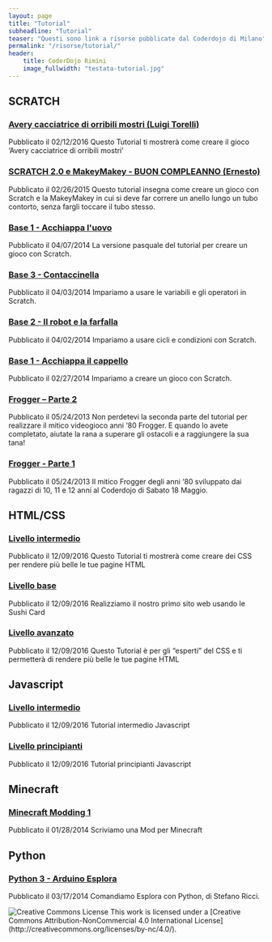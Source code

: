 ```yaml
---
layout: page
title: "Tutorial"
subheadline: "Tutorial"
teaser: "Questi sono link a risorse pubblicate dal Coderdojo di Milano"
permalink: "/risorse/tutorial/"
header:
    title: CoderDojo Rimini
    image_fullwidth: "testata-tutorial.jpg"
---
```


## SCRATCH
###  [Avery cacciatrice di orribili mostri (Luigi Torelli)](http://coderdojomilano.it/tutorials/2016-02-12-scratch-avery-cacciatrice-di-orribili-mostri/)
Pubblicato il 02/12/2016
Questo Tutorial ti mostrerà come creare il gioco ‘Avery cacciatrice di orribili mostri’

### [SCRATCH 2.0 e MakeyMakey - BUON COMPLEANNO (Ernesto)](http://coderdojomilano.it/tutorials/2015-02-26-scratch-2-0-e-makeymakey-buon-compleanno%20copia/)
Pubblicato il 02/26/2015
Questo tutorial insegna come creare un gioco con Scratch e la MakeyMakey in cui si deve far correre un anello lungo un tubo contorto, senza fargli toccare il tubo stesso.

### [Base 1 - Acchiappa l'uovo](http://coderdojomilano.it/tutorials/2014-04-07-scratch-base-1-acchiappa-luovo/)
Pubblicato il 04/07/2014
La versione pasquale del tutorial per creare un gioco con Scratch.</h5>

### [Base 3 - Contaccinella](http://coderdojomilano.it//tutorials/2014-04-03-tutorial-scratch-base-3-contaccinella/)
Pubblicato il 04/03/2014
Impariamo a usare le variabili e gli operatori in Scratch.

### [Base 2 - Il robot e la farfalla](http://coderdojomilano.it/tutorials/2014-04-02-scratch-base-2-il-robot-e-la-farfalla/)
Pubblicato il 04/02/2014
Impariamo a usare cicli e condizioni con Scratch.

### [Base 1 - Acchiappa il cappello](http://coderdojomilano.it/tutorials/2014-02-27-scratch-base-1-acchiappa-il-cappello/)
Pubblicato il 02/27/2014
Impariamo a creare un gioco con Scratch.

### [Frogger – Parte 2](http://coderdojomilano.it/tutorials/2013-05-24-tutorial-frogger-parte-2/)
Pubblicato il 05/24/2013
Non perdetevi la seconda parte del tutorial per realizzare il mitico videogioco anni ‘80 Frogger. E quando lo avete completato, aiutate la rana a superare gli ostacoli e a raggiungere la sua tana!

### [Frogger - Parte 1](http://coderdojomilano.it/tutorials/2013-05-24-tutorial-frogger-parte-1/)
Pubblicato il 05/24/2013
Il mitico Frogger degli anni ‘80 sviluppato dai ragazzi di 10, 11 e 12 anni al Coderdojo di Sabato 18 Maggio.

## HTML/CSS
### [Livello intermedio](http://coderdojomilano.it/tutorials/2016-12-09-html-css-intermediate-ita/)
Pubblicato il 12/09/2016
Questo Tutorial ti mostrerà come creare dei CSS per rendere più belle le tue pagine HTML

### [Livello base](http://coderdojomilano.it/tutorials/2016-12-09-html-css-il-mio-primo-sito-web/)
Pubblicato il 12/09/2016
Realizziamo il nostro primo sito web usando le Sushi Card

### [Livello avanzato](http://coderdojomilano.it/tutorials/2016-12-09-html-css-avanzato/)
Pubblicato il 12/09/2016
Questo Tutorial è per gli “esperti” del CSS e ti permetterà di rendere più belle le tue pagine HTML

## Javascript
### [Livello intermedio](http://coderdojomilano.it/tutorials/2016-12-09-javascript-intermediate-ita/)
Pubblicato il 12/09/2016
Tutorial intermedio Javascript

### [Livello principianti](http://coderdojomilano.it/tutorials/2016-12-09-javascript-beginner-ita/)
Pubblicato il 12/09/2016
Tutorial principianti Javascript

## Minecraft
### [Minecraft Modding 1](http://coderdojomilano.it/tutorials/2014-01-28-tutorial-minecraft-modding-1/)
Pubblicato il 01/28/2014
Scriviamo una Mod per Minecraft

## Python
### [Python 3 - Arduino Esplora](http://coderdojomilano.it/tutorials/2014-03-17-tutorial-python-e-arduino-esplora/)
Pubblicato il 03/17/2014
Comandiamo Esplora con Python, di Stefano Ricci.

<img alt="Creative Commons License" style="border-width:0" src="https://i.creativecommons.org/l/by-nc/4.0/88x31.png" />
This work is licensed under a [Creative Commons Attribution-NonCommercial 4.0 International License](http://creativecommons.org/licenses/by-nc/4.0/).
